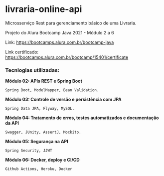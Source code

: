# livraria-online-api
Microsserviço Rest para gerenciamento básico de uma Livraria.

Projeto do Alura Bootcamp Java 2021 - Módulo 2 a 6

Link: https://bootcamps.alura.com.br/bootcamp-java

Link certificado: https://bootcamps.alura.com.br/bootcamp/15401/certificate


### Tecnlogias utilizadas:

**Módulo 02: APIs REST e Spring Boot**
    
    Spring Boot, ModelMapper, Bean Validation. 

**Módulo 03: Controle de versão e persistência com JPA**

    Spring Data JPA, Flyway, MySQL.

**Módulo 04: Tratamento de erros, testes automatizados e documentação da API**

    Swagger, JUnity, AssertJ, Mockito.

**Módulo 05: Segurança na API**

    Spring Security, JJWT

**Módulo 06: Docker, deploy e CI/CD**
    
    Github Actions, Heroku, Docker

